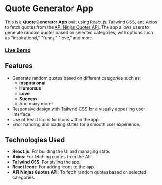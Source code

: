 # Quote Generator App

This is a **Quote Generator App** built using React.js, Tailwind CSS, and Axios to fetch quotes from the [API Ninjas Quotes API](https://api-ninjas.com/api/quotes). The app allows users to generate random quotes based on selected categories, with options such as "inspirational," "funny," "love," and more.

### [Live Demo](https://qout-generator.netlify.app/)

## Features

- Generate random quotes based on different categories such as:
  - **Inspirational**
  - **Humorous**
  - **Love**
  - **Success**
  - And many more!
- Responsive design with Tailwind CSS for a visually appealing user interface.
- Use of React Icons for icons within the app.
- Error handling and loading states for a smooth user experience.

## Technologies Used

- **React.js**: For building the UI and managing state.
- **Axios**: For fetching quotes from the API.
- **Tailwind CSS**: For styling the app.
- **React Icons**: For adding icons to the app.
- **API Ninjas Quotes API**: To fetch random quotes based on selected categories.
